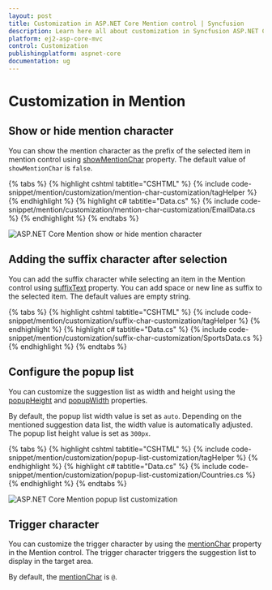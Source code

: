 ```yaml
---
layout: post
title: Customization in ASP.NET Core Mention control | Syncfusion
description: Learn here all about customization in Syncfusion ASP.NET Core Mention control of Syncfusion Essential JS 2 and more.
platform: ej2-asp-core-mvc
control: Customization
publishingplatform: aspnet-core
documentation: ug
---
```


# Customization in Mention

## Show or hide mention character

You can show the mention character as the prefix of the selected item in mention control using [showMentionChar](https://help.syncfusion.com/cr/aspnetcore-js2/Syncfusion.EJ2.DropDowns.Mention.html#Syncfusion_EJ2_DropDowns_Mention_ShowMentionChar) property. The default value of `showMentionChar` is `false`.

{% tabs %}
{% highlight cshtml tabtitle="CSHTML" %}
{% include code-snippet/mention/customization/mention-char-customization/tagHelper %}
{% endhighlight %}
{% highlight c# tabtitle="Data.cs" %}
{% include code-snippet/mention/customization/mention-char-customization/EmailData.cs %}
{% endhighlight %}
{% endtabs %}

![ASP.NET Core Mention show or hide mention character](./images/mention-show-mention-char.png)

## Adding the suffix character after selection

You can add the suffix character while selecting an item in the Mention control using [suffixText](https://help.syncfusion.com/cr/aspnetcore-js2/Syncfusion.EJ2.DropDowns.Mention.html#Syncfusion_EJ2_DropDowns_Mention_SuffixText) property. You can add space or new line as suffix to the selected item. The default values are empty string.

{% tabs %}
{% highlight cshtml tabtitle="CSHTML" %}
{% include code-snippet/mention/customization/suffix-char-customization/tagHelper %}
{% endhighlight %}
{% highlight c# tabtitle="Data.cs" %}
{% include code-snippet/mention/customization/suffix-char-customization/SportsData.cs %}
{% endhighlight %}
{% endtabs %}

## Configure the popup list

You can customize the suggestion list as width and height using the [popupHeight](https://help.syncfusion.com/cr/aspnetcore-js2/Syncfusion.EJ2.DropDowns.Mention.html#Syncfusion_EJ2_DropDowns_Mention_PopupHeight) and [popupWidth](https://help.syncfusion.com/cr/aspnetcore-js2/Syncfusion.EJ2.DropDowns.Mention.html#Syncfusion_EJ2_DropDowns_Mention_PopupWidth) properties.

By default, the popup list width value is set as `auto`. Depending on the mentioned suggestion data list, the width value is automatically adjusted. The popup list height value is set as `300px`.

{% tabs %}
{% highlight cshtml tabtitle="CSHTML" %}
{% include code-snippet/mention/customization/popup-list-customization/tagHelper %}
{% endhighlight %}
{% highlight c# tabtitle="Data.cs" %}
{% include code-snippet/mention/customization/popup-list-customization/Countries.cs %}
{% endhighlight %}
{% endtabs %}

![ASP.NET Core Mention popup list customization](./images/mention-popup-list-customization.png)

## Trigger character

You can customize the trigger character by using the [mentionChar](https://help.syncfusion.com/cr/aspnetcore-js2/Syncfusion.EJ2.DropDowns.Mention.html#Syncfusion_EJ2_DropDowns_Mention_MentionChar) property in the Mention control. The trigger character triggers the suggestion list to display in the target area.

By default, the [mentionChar](https://help.syncfusion.com/cr/aspnetcore-js2/Syncfusion.EJ2.DropDowns.Mention.html#Syncfusion_EJ2_DropDowns_Mention_MentionChar) is `@`.